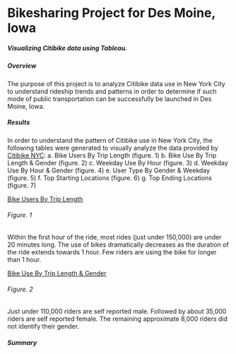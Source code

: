 # Bikesharing Project for Des Moine, Iowa
##### Visualizing Citibike data using Tableau.
##### Overview
The purpose of this project is to analyze Citibike data use in New York City to understand rideship trends and patterns in order to determine if such mode of public transportation can be successfully be launched in Des Moine, Iowa.

##### Results
In order to understand the pattern of Citibike use in New York City, the following tables were generated to visually analyze the data provided by [Citibike NYC](https://ride.citibikenyc.com/system-data):
a. Bike Users By Trip Length (figure. 1)
b. Bike Use By Trip Length & Gender (figure. 2)
c. Weekday Use By Hour (figure. 3)
d. Weekday Use By Hour & Gender (figure. 4)
e. User Type By Gender & Weekday (figure. 5)
f. Top Starting Locations (figure. 6)
g. Top Ending Locations (figure. 7)

[Bike Users By Trip Length](Resources/Checkout_user.png)
###### Figure. 1
Within the first hour of the ride, most rides (just under 150,000) are under 20 minutes long. The use of bikes dramatically decreases as the duration of the ride extends towards 1 hour. Few riders are using the bike for longer than 1 hour. 

[Bike Use By Trip Length & Gender](Resources/Checkout_gender.png)
###### Figure. 2
Just under 110,000 riders are self reported male. Followed by about 35,000 riders are self reported female. The remaining approximate 8,000 riders did not identify their gender.


##### Summary
